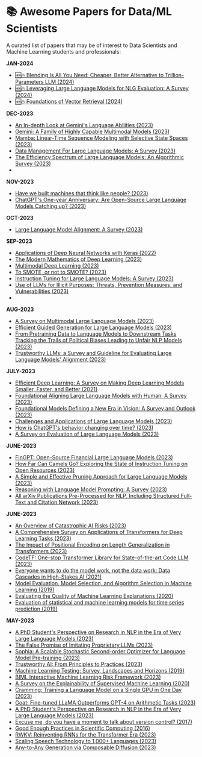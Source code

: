 # :books: Awesome Papers for Data/ML Scientists

A curated list of papers that may be of interest to Data Scientists and Machine Learning students and professionals:

**JAN-2024**
* [:new::fire: Blending Is All You Need: Cheaper, Better Alternative to Trillion-Parameters LLM (2024)](https://arxiv.org/abs/2401.02994)
* [:new::fire: Leveraging Large Language Models for NLG Evaluation: A Survey (2024)](https://arxiv.org/abs/2401.07103)
* [:new::fire: Foundations of Vector Retrieval (2024)](https://arxiv.org/abs/2401.09350)
  
**DEC-2023**
* [An In-depth Look at Gemini's Language Abilities (2023)](https://arxiv.org/abs/2312.11444)
* [Gemini: A Family of Highly Capable Multimodal Models (2023)](https://paperswithcode.com/paper/gemini-a-family-of-highly-capable-multimodal)
* [ Mamba: Linear-Time Sequence Modeling with Selective State Spaces (2023)](https://arxiv.org/abs/2312.00752)
* [Data Management For Large Language Models: A Survey (2023)](https://arxiv.org/abs/2312.01700)
* [The Efficiency Spectrum of Large Language Models: An Algorithmic Survey (2023)](https://arxiv.org/abs/2312.00678)
*   
**NOV-2023**
* [Have we built machines that think like people? (2023)](https://arxiv.org/abs/2311.16093)
* [ChatGPT's One-year Anniversary: Are Open-Source Large Language Models Catching up? (2023)](https://arxiv.org/abs/2311.16989)

**OCT-2023**
* [Large Language Model Alignment: A Survey (2023)](https://arxiv.org/abs/2309.15025)

**SEP-2023**
* [Applications of Deep Neural Networks with Keras (2022)](https://arxiv.org/abs/2009.05673)
* [The Modern Mathematics of Deep Learning (2023)](https://arxiv.org/abs/2105.04026)
* [Multimodal Deep Learning (2023)](https://arxiv.org/abs/2301.04856)
* [To SMOTE, or not to SMOTE? (2023)](https://arxiv.org/abs/2201.08528)
* [Instruction Tuning for Large Language Models: A Survey (2023)](https://arxiv.org/abs/2308.10792)
* [Use of LLMs for Illicit Purposes: Threats, Prevention Measures, and Vulnerabilities (2023)](https://arxiv.org/abs/2308.12833)
* 
**AUG-2023**
* [A Survey on Multimodal Large Language Models (2023)](https://arxiv.org/abs/2306.13549)
* [Efficient Guided Generation for Large Language Models (2023)](https://arxiv.org/abs/2307.09702)
* [From Pretraining Data to Language Models to Downstream Tasks Tracking the Trails of Political Biases Leading to Unfair NLP Models (2023)](https://arxiv.org/abs/2305.08283)
* [Trustworthy LLMs: a Survey and Guideline for Evaluating Large Language Models' Alignment (2023)](https://arxiv.org/abs/2308.05374)
  
**JULY-2023**
* [Efficient Deep Learning: A Survey on Making Deep Learning Models Smaller, Faster, and Better (2021)](https://arxiv.org/abs/2106.08962)
* [Foundational Aligning Large Language Models with Human: A Survey (2023)](https://arxiv.org/abs/2307.12966v1)
* [Foundational Models Defining a New Era in Vision: A Survey and Outlook (2023)](https://arxiv.org/abs/2307.13721v1)
* [Challenges and Applications of Large Language Models (2023)](https://arxiv.org/abs/2307.10169)
* [How is ChatGPT's behavior changing over time? (2023)](https://arxiv.org/abs/2307.09009)
* [A Survey on Evaluation of Large Language Models (2023)](https://arxiv.org/abs/2307.03109)
  
**JUNE-2023**
* [FinGPT: Open-Source Financial Large Language Models (2023)](https://arxiv.org/abs/2306.06031)
* [How Far Can Camels Go? Exploring the State of Instruction Tuning on Open Resources (2023)](https://arxiv.org/abs/2306.04751)
* [A Simple and Effective Pruning Approach for Large Language Models (2023)](https://arxiv.org/abs/2306.11695)
* [Reasoning with Language Model Prompting: A Survey (2023)](https://arxiv.org/abs/2212.09597)
* [All arXiv Publications Pre-Processed for NLP, Including Structured Full-Text and Citation Network (2023)](https://arxiv.org/abs/2303.14957)

 
**JUNE-2023**
* [An Overview of Catastrophic AI Risks (2023)](https://arxiv.org/abs/2306.12001v1)
* [A Comprehensive Survey on Applications of Transformers for Deep Learning Tasks (2023)](https://arxiv.org/abs/2306.07303)
* [The Impact of Positional Encoding on Length Generalization in Transformers (2023)](https://arxiv.org/abs/2305.19466)
* [CodeTF: One-stop Transformer Library for State-of-the-art Code LLM (2023)](https://arxiv.org/abs/2306.00029)
* [Everyone wants to do the model work, not the data work: Data Cascades in High-Stakes AI (2021)](https://research.google/pubs/pub49953/)
* [Model Evaluation, Model Selection, and Algorithm Selection in Machine Learning (2019)](https://arxiv.org/abs/1811.12808)
* [Evaluating the Quality of Machine Learning Explanations (2020)](https://www.mdpi.com/2079-9292/10/5/593/pdf)
* [Evaluation of statistical and machine learning models for time series prediction (2019)](https://www.researchgate.net/profile/Antonio-Parmezan/publication/330742498_Evaluation_of_statistical_and_machine_learning_models_for_time_series_prediction_Identifying_the_state-of-the-art_and_the_best_conditions_for_the_use_of_each_model/links/5fbc07eda6fdcc6cc65e0d18/Evaluation-of-statistical-and-machine-learning-models-for-time-series-prediction-Identifying-the-state-of-the-art-and-the-best-conditions-for-the-use-of-each-model.pdf)

**MAY-2023**

* [A PhD Student's Perspective on Research in NLP in the Era of Very Large Language Models (2023)](https://arxiv.org/abs/2305.12544)
* [The False Promise of Imitating Proprietary LLMs (2023)](https://arxiv.org/abs/2305.15717)
* [Sophia: A Scalable Stochastic Second-order Optimizer for Language Model Pre-training (2023)](https://arxiv.org/abs/2305.14342)
* [Trustworthy AI: From Principles to Practices (2023)](https://arxiv.org/abs/2110.01167)
* [Machine Learning Testing: Survey, Landscapes and Horizons (2019)](https://arxiv.org/abs/1906.10742)
* [BIML Interactive Machine Learning Risk Framework (2023)](https://berryvilleiml.com/interactive/)
* [A Survey on the Explainability of Supervised Machine Learning (2020)](https://arxiv.org/abs/2011.07876)
* [Cramming: Training a Language Model on a Single GPU in One Day (2023)](https://arxiv.org/abs/2212.14034)
* [Goat: Fine-tuned LLaMA Outperforms GPT-4 on Arithmetic Tasks (2023)](https://huggingface.co/papers/2305.14201)
* [A PhD Student's Perspective on Research in NLP in the Era of Very Large Language Models (2023)](https://arxiv.org/abs/2305.12544)
* [Excuse me, do you have a moment to talk about version control? (2017)](https://peerj.com/preprints/3159.pdf)
* [Good Enough Practices in Scientific Computing (2016)](https://arxiv.org/abs/1609.00037)
* [RWKV: Reinventing RNNs for the Transformer Era (2023)](https://arxiv.org/abs/2305.13048)
* [Scaling Speech Technology to 1,000+ Languages (2023)](https://research.facebook.com/publications/scaling-speech-technology-to-1000-languages/)
* [Any-to-Any Generation via Composable Diffusion (2023)](https://arxiv.org/abs/2305.11846)
